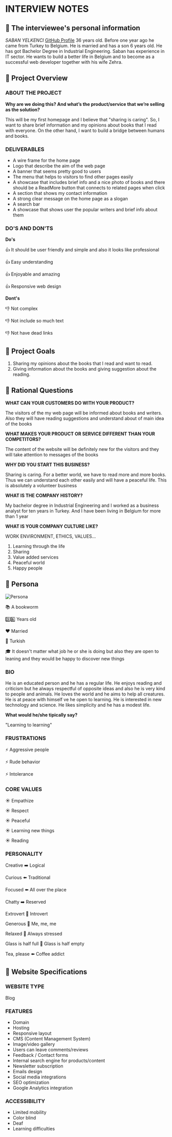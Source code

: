 # INTERVIEW NOTES

## :memo: The interviewee's personal information

_SABAN YELKENCI_ [GitHub Profile](https://github.com/sabanyelkenci) 36 years old. Before one year ago he came from Turkey to Belgium. He is married and has a son 6 years old. He has got Bachelor Degree in Industrial Engineering. Saban has experience in IT sector. He wants to build a better life in Belgium and to become as a successful web developer together with his wife Zehra.

## :memo: Project Overview

### ABOUT THE PROJECT

**Why are we doing this? And what’s the product/service that we’re selling as the solution?**

This will be my first homepage and I believe that "sharing is caring". So, I want to share brief information and my opinions about books that I read with everyone. On the other hand, I want to build a bridge between humans and books.

### DELIVERABLES

- A wire frame for the home page
- Logo that describe the aim of the web page
- A banner that seems pretty good to users
- The menu that helps to visitors to find other pages easily
- A showcase that includes brief info and a nice photo of books and there should be a ReadMore button that connects to related pages when click
- A section that shows my contact information
- A strong clear message on the home page as a slogan
- A search bar
- A showcase that shows user the popular writers and brief info about them

### DO'S AND DON'TS

**Do's**

:+1: It should be user friendly and simple and also it looks like professional

:+1: Easy understanding

:+1: Enjoyable and amazing

:+1: Responsive web design

**Dont's**

:thumbsdown: Not complex

:thumbsdown: Not include so much text

:thumbsdown: Not have dead links

## :memo: Project Goals

1. Sharing my opinions about the books that I read and want to read.
2. Giving information about the books and giving suggestion about the reading.

## :memo: Rational Questions

**WHAT CAN YOUR CUSTOMERS DO WITH YOUR PRODUCT?**

The visitors of the my web page will be informed about books and writers. Also they will have reading suggestions and understand about of main idea of the books

**WHAT MAKES YOUR PRODUCT OR SERVICE DIFFERENT THAN YOUR COMPETITORS?**

The content of the website will be definitely new for the visitors and they will take attention to messages of the books

**WHY DID YOU START THIS BUSINESS?**

Sharing is caring. For a better world, we have to read more and more books. Thus we can understand each other easily and will have a peaceful life. This is absolutely a volunteer business

**WHAT IS THE COMPANY HISTORY?**

My bachelor degree in Industrial Engineering and I worked as a business analyst for ten years in Turkey. And I have been living in Belgium for more than 1 year

**WHAT IS YOUR COMPANY CULTURE LIKE?**

WORK ENVIRONMENT, ETHICS, VALUES…

1. Learning through the life
2. Sharing
3. Value added services
4. Peaceful world
5. Happy people

## :memo: Persona

![Persona](https://www.holabrief.com/assets/briefingtool/image/persona/photo-1519262113844-152510a1d98a.jpg)

:books: A bookworm

:three::six: Years old

:heart: Married

:round_pushpin: Turkish

:mortar_board: It doesn't matter what job he or she is doing but also they are open to leaning and they would be happy to discover new things

### BIO

He is an educated person and he has a regular life. He enjoys reading and criticism but he always respectful of opposite ideas and also he is very kind to people and animals. He loves the world and he aims to help all creatures. He is at peace with himself ve he open to learning.
He is interested in new technology and science. He likes simplicity and he has a modest life.

**What would he/she tipically say?**

"Learning to learning"

### FRUSTRATIONS

:zap: Aggressive people

:zap: Rude behavior

:zap: Intolerance

### CORE VALUES

:sunny: Empathize

:sunny: Respect

:sunny: Peaceful

:sunny: Learning new things

:sunny: Reading

### PERSONALITY

Creative :arrow_right: Logical

Curious :arrow_left: Traditional

Focused :arrow_left: All over the place

Chatty :arrow_right: Reserved

Extrovert :arrows_counterclockwise: Introvert

Generous :arrows_counterclockwise: Me, me, me

Relaxed :arrows_counterclockwise: Always stressed

Glass is half full :arrows_counterclockwise: Glass is half empty

Tea, please :arrow_left: Coffee addict

## :memo: Website Specifications

### WEBSITE TYPE

Blog

### FEATURES

- Domain
- Hosting
- Responsive layout
- CMS (Content Management System)
- Image/video gallery
- Users can leave comments/reviews
- Feedback / Contact forms
- Internal search engine for products/content
- Newsletter subscription
- Emails design
- Social media integrations
- SEO optimization
- Google Analytics integration

### ACCESSIBILITY

- Limited mobility
- Color blind
- Deaf
- Learning difficulties

